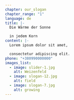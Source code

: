 ```yaml
---
chapter: our_slogan
chapter_range: "1"
language: de
title: |-
  Die Wärme der Sonne 

  in jedem Korn
content: |-
  Lorem ipsum dolor sit amet, 

  consectetur adipiscing elit.
phone: "+380990000000"
images_list:
  - image: slider-1.jpg
    alt: Weizenfeld
  - image: slogan-12.jpg
    alt: field
  - image: slogan-7.jpg
    alt: growing
---
```

